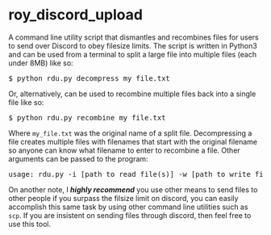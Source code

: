 # roy_discord_upload
A command line utility script that dismantles and recombines files for users to send over Discord to obey filesize limits.
The script is written in Python3 and can be used from a terminal to split a large file into multiple files (each under 8MB) like so:

<pre>
$ python rdu.py decompress my_file.txt
</pre>

Or, alternatively, can be used to recombine multiple files back into a single file like so:

<pre>
$ python rdu.py recombine my_file.txt
</pre>

Where `my_file.txt` was the original name of a split file. Decompressing a file creates multiple files
with filenames that start with the original filename so anyone can know what filename to enter to recombine a
file. Other arguments can be passed to the program:

<pre>
usage: rdu.py -i [path to read file(s)] -w [path to write file(s)] -b [max decompress filesize bytes] [mode (either decompress or recombine)] [filename]
</pre>

On another note, I ***__highly recommend__*** you use other means to send files to other people if you surpass the filsize limit on discord,
you can easily accomplish this same task by using other command line utilities such as `scp`. If you are insistent on sending files through discord,
then feel free to use this tool.
